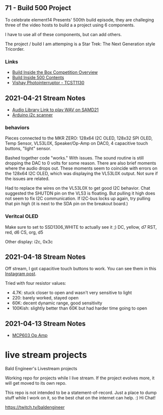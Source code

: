 ## 71 - Build 500 Project

To celebrate element14 Presents' 500th build episode, they are challeging three of the video hosts to build a a project using 6 components.

I have to use all of these components, but can add others.

The project / build I am attemping is a Star Trek: The Next Generation style Tricorder. 


### Links 
* [Build Inside the Box Competition Overview](https://www.element14.com/community/docs/DOC-96290/l/build-inside-the-box-500?ICID=baldengineer)
* [Build Inside 500 Contents](https://www.element14.com/community/docs/DOC-96361/l/build-inside-the-box-whats-in-the-box-member-challenge?ICID=baldengineer)
* [Vishay Photointerruptor - TCST1130](https://www.vishay.com/docs/83764/tcst1103.pdf) 

## 2021-04-21 Stream Notes
* [Audio Library Link to play WAV on SAMD21](https://github.com/BriscoeTech/SamdAudio)
* [Arduino i2c scanner](https://playground.arduino.cc/Main/I2cScanner/)

### behaviors
Pieces connected to the MKR ZERO: 128x64 I2C OLED, 128x32 SPI OLED, Temp Sensor, VL53L0X, Speaker/Op-Amp on DAC0, 4 capacitive touch buttons, "light" sensor.

Bashed together code "works." With issues. The sound routine is still dropping the DAC to 0 volts for some reason. There are also brief moments where the audio drops out. These moments seem to coincide with errors on the 128x64 I2C OLED, which was displaying the VL53L0X output. Not sure if the issues are related.

Had to replace the wires on the VL53L0X to get good I2C behavior. Chat suggested the SHUTDN pin on the VL53 is floating. But pulling it high does not seem to fix I2C communication. If I2C-bus locks up again, try pulling that pin high (it is next to the SDA pin on the breakout board.)

### Veritcal OLED
Make sure to set to SSD1306_WHITE to actually see it ;)
DC, yellow, d7
RST, red, d6
CS, org, d5

Other display: i2c, 0x3c



## 2021-04-18 Stream Notes
Off stream, I got capacitive touch buttons to work. You can see them in this [Instagram post](https://www.instagram.com/p/CNtmSBfjlO5/?utm_source=ig_web_copy_link).






Tried with four resistor values:
* 4.7K: stuck closer to open and wasn't very sensitive to light
* 220: barely worked, stayed open
* 60K: decent dynamic range, good sensitivity
* 100Kish: slightly better than 60K but had harder time going to open

## 2021-04-13 Stream Notes
* [MCP603 Op Amp](https://www.microchip.com/wwwproducts/en/MCP603)

# live stream projects
 Bald Engineer's Livestream projects

Working repo for projects while I live stream. If the project evolves more, it will get moved to its own repo.

This repo is not intended to be a statement-of-record. Just a place to dump stuff while I work on it, so the best chat on the internet can help. :) Hi Chat!

https://twitch.tv/baldengineer